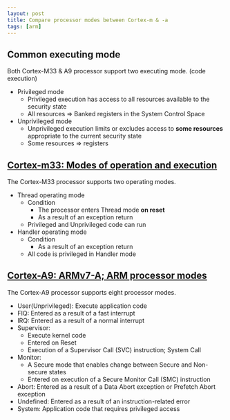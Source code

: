 ```yaml
---
layout: post
title: Compare processor modes between Cortex-m & -a
tags: [arm]
---
```


## Common executing mode

Both Cortex-M33 & A9 processor support two executing mode. (code execution)
- Privileged mode
  - Privileged execution has access to all resources available to the security state
  - All resources => Banked registers in the System Control Space
- Unprivileged mode
  - Unprivileged execution limits or excludes access to **some resources** appropriate to the current security state
  - Some resources => registers

## [Cortex-m33: Modes of operation and execution](https://developer.arm.com/documentation/100230/0002/functional-description/programmers-model/modes-of-operation-and-execution)

The Cortex-M33 processor supports two operating modes.
- Thread operating mode
  - Condition
    - The processor enters Thread mode **on reset**
    - As a result of an exception return
  - Privileged and Unprivileged code can run
- Handler operating mode
  - Condition
    - As a result of an exception return
  -  All code is privileged in Handler mode

## [Cortex-A9: ARMv7-A; ARM processor modes](https://developer.arm.com/documentation/ddi0406/b/System-Level-Architecture/The-System-Level-Programmers--Model/ARM-processor-modes-and-core-registers/ARM-processor-modes?lang=en)

The Cortex-A9 processor supports eight processor modes.
- User(Unprivileged): Execute application code
- FIQ: Entered as a result of a fast interrupt
- IRQ: Entered as a result of a normal interrupt
- Supervisor: 
  - Execute kernel code
  - Entered on Reset
  - Execution of a Supervisor Call (SVC) instruction; System Call
- Monitor:
  - A Secure mode that enables change between Secure and Non-secure states
  - Entered on execution of a Secure Monitor Call (SMC) instruction
- Abort: Entered as a result of a Data Abort exception or Prefetch Abort exception
- Undefined: Entered as a result of an instruction-related error
- System: Application code that requires privileged access
